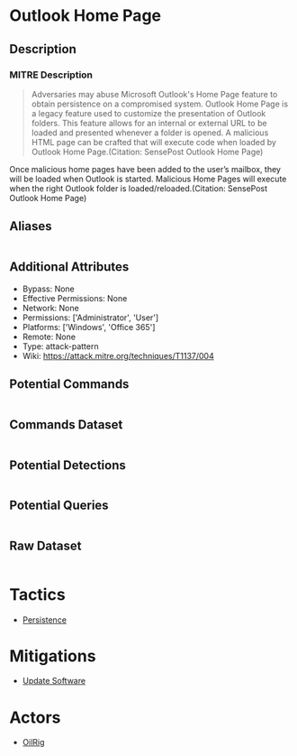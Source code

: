 
# Outlook Home Page

## Description

### MITRE Description

> Adversaries may abuse Microsoft Outlook's Home Page feature to obtain persistence on a compromised system. Outlook Home Page is a legacy feature used to customize the presentation of Outlook folders. This feature allows for an internal or external URL to be loaded and presented whenever a folder is opened. A malicious HTML page can be crafted that will execute code when loaded by Outlook Home Page.(Citation: SensePost Outlook Home Page)

Once malicious home pages have been added to the user’s mailbox, they will be loaded when Outlook is started. Malicious Home Pages will execute when the right Outlook folder is loaded/reloaded.(Citation: SensePost Outlook Home Page)


## Aliases

```

```

## Additional Attributes

* Bypass: None
* Effective Permissions: None
* Network: None
* Permissions: ['Administrator', 'User']
* Platforms: ['Windows', 'Office 365']
* Remote: None
* Type: attack-pattern
* Wiki: https://attack.mitre.org/techniques/T1137/004

## Potential Commands

```

```

## Commands Dataset

```

```

## Potential Detections

```json

```

## Potential Queries

```json

```

## Raw Dataset

```json

```

# Tactics


* [Persistence](../tactics/Persistence.md)


# Mitigations


* [Update Software](../mitigations/Update-Software.md)


# Actors


* [OilRig](../actors/OilRig.md)

